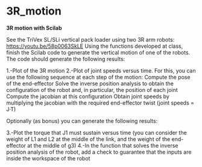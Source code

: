 # 3R_motion
**3R motion with Scilab**

See the TriVex SL/SLi vertical pack loader using two 3R arm robots: https://youtu.be/58p0063SkLE
Using the functions developed at class, finish the Scilab code to generate the vertical motion of one of the robots. The code should generate the following results:

1.-Plot of the 3R motion
2.-Plot of joint speeds versus time. For this, you can use the following sequence at each step of the motion:
  Compute the pose of the end-effector
  Solve the inverse position analysis to obtain the configuration of the robot and, in particular, the position of each joint
  Compute the jacobian at this configuration
  Obtain joint speeds by multiplying the jacobian with the required end-effector twist (joint speeds = J·T)

Optionally (as bonus) you can generate the following results:

3.-Plot the torque that J1 must sustain versus time (you can consider the weight of L1 and L2 at the middle of the link, and the weight of the end-effector at the middle
of g3)
4.-In the function that solves the inverse position analysis of the robot, add a check to guarantee that the inputs are inside the workspace of the robot
